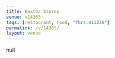 ```yaml
---
title: Baxter Storey
venue: v14365
tags: [restaurant, food, "fhrs:411226"]
permalink: /v/14365/
layout: venue
---
```

null